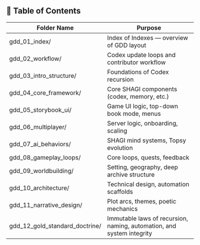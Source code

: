 <!-- Save to: shagi_archives/gdd/gdd_01_index/s1_1_index_of_indexes.md -->

## 📘 Table of Contents

| Folder Name                    | Purpose                                                               |
|--------------------------------|-----------------------------------------------------------------------|
| gdd_01_index/                  | Index of Indexes — overview of GDD layout                             |
| gdd_02_workflow/               | Codex update loops and contributor workflow                           |
| gdd_03_intro_structure/        | Foundations of Codex recursion                                        |
| gdd_04_core_framework/         | Core SHAGI components (codex, memory, etc.)                           |
| gdd_05_storybook_ui/           | Game UI logic, top-down book mode, menus                              |
| gdd_06_multiplayer/            | Server logic, onboarding, scaling                                     |
| gdd_07_ai_behaviors/           | SHAGI mind systems, Topsy evolution                                   |
| gdd_08_gameplay_loops/         | Core loops, quests, feedback                                          |
| gdd_09_worldbuilding/          | Setting, geography, deep archive structure                            |
| gdd_10_architecture/           | Technical design, automation scaffolds                                |
| gdd_11_narrative_design/       | Plot arcs, themes, poetic mechanics                                   |
| gdd_12_gold_standard_doctrine/ | Immutable laws of recursion, naming, automation, and system integrity |
